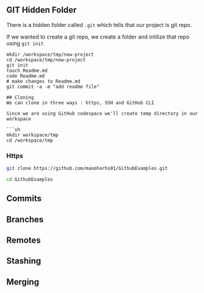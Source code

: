## GIT Hidden Folder

There is a hidden folder called `.git` which tells that our project is git repo.

If we wanted to create a git repo, we create a folder and intilize that repo using `git init`

```
mkdir /workspace/tmp/new-project
cd /workspace/tmp/new-project
git init
touch Readme.md
code Readme.md
# make changes to Readme.md
git commit -a -m "add readme file"

## Cloning
We can clone in three ways : https, SSH and GitHub CLI

Since we are using GitHub codespace we'll create temp directory in our workspace

```sh
mkdir workspace/tmp
cd /workspace/tmp
```

### Https

```sh
git clone https://github.com/manoharhs01/GithubExamples.git

cd GithubExamples
```
## Commits

## Branches

## Remotes

## Stashing


## Merging


